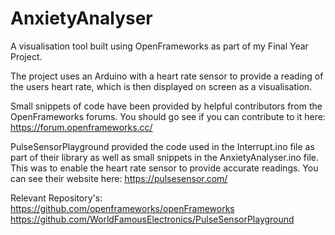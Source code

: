 # AnxietyAnalyser
A visualisation tool built using OpenFrameworks as part of my Final Year Project.

The project uses an Arduino with a heart rate sensor to provide a reading of the users heart rate, which is then displayed on screen as a visualisation.

Small snippets of code have been provided by helpful contributors from the OpenFrameworks forums. You should go see if you can contribute to it here: https://forum.openframeworks.cc/


PulseSensorPlayground provided the code used in the Interrupt.ino file as part of their library as well as small snippets in the AnxietyAnalyser.ino file. This was to enable the heart rate sensor to provide accurate readings. You can see their website here: https://pulsesensor.com/


Relevant Repository's:
https://github.com/openframeworks/openFrameworks
https://github.com/WorldFamousElectronics/PulseSensorPlayground
